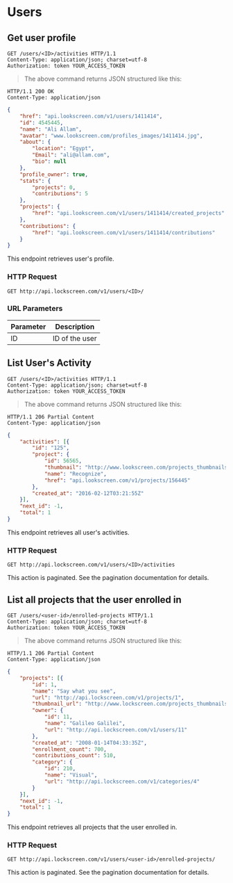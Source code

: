 # Users

## Get user profile

```http
GET /users/<ID>/activities HTTP/1.1
Content-Type: application/json; charset=utf-8
Authorization: token YOUR_ACCESS_TOKEN
```

> The above command returns JSON structured like this:

```http
HTTP/1.1 200 OK
Content-Type: application/json
```

```json
{
	"href": "api.lookscreen.com/v1/users/1411414",
	"id": 4545445,
	"name": "Ali Allam",
	"avatar": "www.lookscreen.com/profiles_images/1411414.jpg",
	"about": {
		"location": "Egypt",
		"Email": "ali@allam.com",
		"bio": null
	},
	"profile_owner": true,
	"stats": {
		"projects": 0,
		"contributions": 5
	},
	"projects": {
		"href": "api.lookscreen.com/v1/users/1411414/created_projects"
	},
	"contributions": {
		"href": "api.lookscreen.com/v1/users/1411414/contributions"
	}
}
```

This endpoint retrieves user's profile.

### HTTP Request

`GET http://api.lockscreen.com/v1/users/<ID>/`

### URL Parameters

Parameter | Description
--------- | -----------
ID |ID of the user

## List User's Activity

```http
GET /users/<ID>/activities HTTP/1.1
Content-Type: application/json; charset=utf-8
Authorization: token YOUR_ACCESS_TOKEN
```

> The above command returns JSON structured like this:

```http
HTTP/1.1 206 Partial Content
Content-Type: application/json
```

```json
{
	"activities": [{
		"id": "125",
		"project": {
			"id": 56565,
			"thumbnail": "http://www.lookscreen.com/projects_thumbnails/15454545.jpg",
			"name": "Recognize",
			"href": "api.lookscreen.com/v1/projects/156445"
		},
		"created_at": "2016-02-12T03:21:55Z"
	}],
	"next_id": -1,
	"total": 1
}
```

This endpoint retrieves all user's activities.

### HTTP Request

`GET http://api.lockscreen.com/v1/users/<ID>/activities`

<aside class="notice">
This action is paginated. See the pagination documentation for details.
</aside>

## List all projects that the user enrolled in

```http
GET /users/<user-id>/enrolled-projects HTTP/1.1
Content-Type: application/json; charset=utf-8
Authorization: token YOUR_ACCESS_TOKEN
```
> The above command returns JSON structured like this:

```http
HTTP/1.1 206 Partial Content
Content-Type: application/json
```
```json
{
	"projects": [{
		"id": 1,
		"name": "Say what you see",
		"url": "http://api.lockscreen.com/v1/projects/1",
		"thumbnail_url": "http://www.lockscreen.com/projects_thumbnails/1.jpg",
		"owner": {
			"id": 11,
			"name": "Galileo Galilei",
			"url": "http://api.lockscreen.com/v1/users/11"
		},
		"created_at": "2008-01-14T04:33:35Z",
		"enrollment_count": 700,
		"contributions_count": 510,
		"category": {
			"id": 210,
			"name": "Visual",
			"url": "http://api.lockscreen.com/v1/categories/4"
		}
	}],
	"next_id": -1,
	"total": 1
}
```

This endpoint retrieves all projects that the user enrolled in.

### HTTP Request

`GET http://api.lockscreen.com/v1/users/<user-id>/enrolled-projects/`

<aside class="notice">
This action is paginated. See the pagination documentation for details.
</aside>
